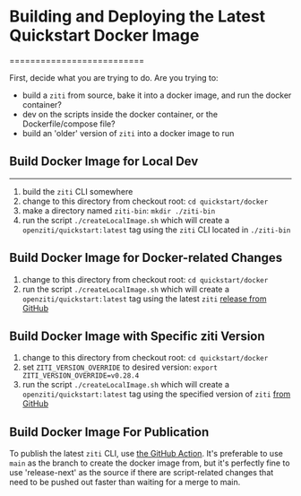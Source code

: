 # Building and Deploying the Latest Quickstart Docker Image
==========================

First, decide what you are trying to do. Are you trying to:

* build a `ziti` from source, bake it into a docker image, and run the docker container?
* dev on the scripts inside the docker container, or the Dockerfile/compose file?
* build an 'older' version of `ziti` into a docker image to run

## Build Docker Image for Local Dev
------------------
1. build the `ziti` CLI somewhere
1. change to this directory from checkout root: `cd quickstart/docker`
1. make a directory named `ziti-bin`: `mkdir ./ziti-bin` 
1. run the script `./createLocalImage.sh` which will create a `openziti/quickstart:latest` tag
   using the `ziti` CLI located in `./ziti-bin`

## Build Docker Image for Docker-related Changes
1. change to this directory from checkout root: `cd quickstart/docker`
1. run the script `./createLocalImage.sh` which will create a `openziti/quickstart:latest` tag
   using the latest `ziti` [release from GitHub](https://github.com/openziti/ziti/releases/latest)

## Build Docker Image with Specific ziti Version
1. change to this directory from checkout root: `cd quickstart/docker`
1. set `ZITI_VERSION_OVERRIDE` to desired version: `export ZITI_VERSION_OVERRIDE=v0.28.4`
1. run the script `./createLocalImage.sh` which will create a `openziti/quickstart:latest` tag
   using the specified version of `ziti` [from GitHub](https://github.com/openziti/ziti/releases/tag/v0.28.4)

## Build Docker Image For Publication
To publish the latest `ziti` CLI, use [the GitHub Action](https://github.com/openziti/ziti/actions/workflows/push-quickstart.yml).
It's preferable to use `main` as the branch to create the docker image from, but it's 
perfectly fine to use 'release-next' as the source if there are script-related changes that need
to be pushed out faster than waiting for a merge to main.
